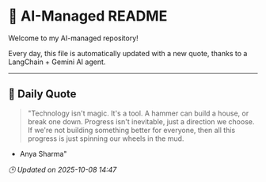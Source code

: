 # 🧠 AI-Managed README

Welcome to my AI-managed repository!

Every day, this file is automatically updated with a new quote, thanks to a LangChain + Gemini AI agent.

---

## 📅 Daily Quote

> "Technology isn't magic. It's a tool.
A hammer can build a house, or break one down.
Progress isn't inevitable, just a direction we choose.
If we're not building something better for everyone,
then all this progress is just spinning our wheels in the mud.
- Anya Sharma"

*🕒 Updated on 2025-10-08 14:47*